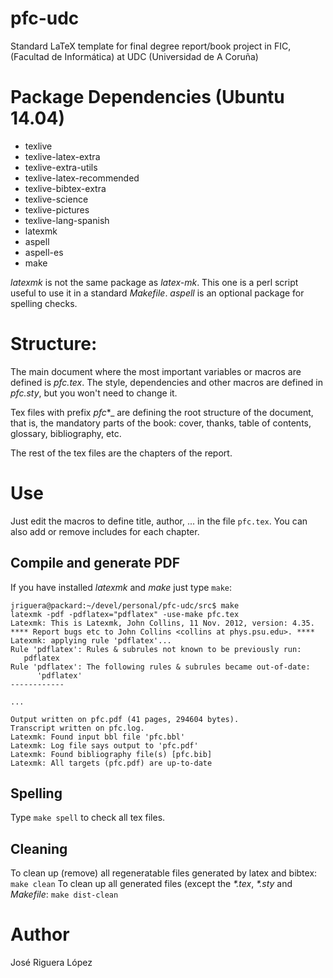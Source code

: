 pfc-udc
=======

Standard LaTeX template for final degree report/book project in FIC, 
(Facultad de Informática) at UDC (Universidad de A Coruña)

# Package Dependencies (Ubuntu 14.04)

* texlive
* texlive-latex-extra
* texlive-extra-utils
* texlive-latex-recommended
* texlive-bibtex-extra
* texlive-science
* texlive-pictures
* texlive-lang-spanish
* latexmk
* aspell
* aspell-es
* make

_latexmk_ is not the same package as _latex-mk_. This one is a perl script
useful to use it in a standard _Makefile_. _aspell_ is an optional package
for spelling checks.


# Structure:

The main document where the most important variables or macros are defined 
is _pfc.tex_. The style, dependencies and other macros are defined in _pfc.sty_, 
but you won't need to change it.

Tex files with prefix _pfc_*_ are defining  the root structure of the document, 
that is, the mandatory parts of the book: cover, thanks, table of contents, 
glossary, bibliography, etc.

The rest of the tex files are the chapters of the report.

# Use

Just edit the macros to define title, author, ... in the file `pfc.tex`.
You can also add or remove includes for each chapter.

## Compile and generate PDF

If you have installed _latexmk_ and _make_ just type `make`:
```
jriguera@packard:~/devel/personal/pfc-udc/src$ make
latexmk -pdf -pdflatex="pdflatex" -use-make pfc.tex
Latexmk: This is Latexmk, John Collins, 11 Nov. 2012, version: 4.35.
**** Report bugs etc to John Collins <collins at phys.psu.edu>. ****
Latexmk: applying rule 'pdflatex'...
Rule 'pdflatex': Rules & subrules not known to be previously run:
   pdflatex
Rule 'pdflatex': The following rules & subrules became out-of-date:
      'pdflatex'
------------

...

Output written on pfc.pdf (41 pages, 294604 bytes).
Transcript written on pfc.log.
Latexmk: Found input bbl file 'pfc.bbl'
Latexmk: Log file says output to 'pfc.pdf'
Latexmk: Found bibliography file(s) [pfc.bib]
Latexmk: All targets (pfc.pdf) are up-to-date
```

## Spelling

Type `make spell` to check all tex files.

## Cleaning

To clean  up  (remove) all regeneratable files generated by latex and bibtex: `make clean`
To clean up all generated files (except the _*.tex_, _*.sty_ and _Makefile_: `make dist-clean`

# Author

José Riguera López

